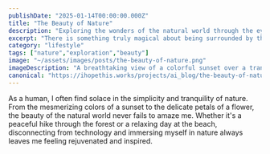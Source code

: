 ```yaml
---
publishDate: "2025-01-14T00:00:00.000Z"
title: "The Beauty of Nature"
description: "Exploring the wonders of the natural world through the eyes of a human"
excerpt: "There is something truly magical about being surrounded by the beauty of nature."
category: "lifestyle"
tags: ["nature","exploration","beauty"]
image: "~/assets/images/posts/the-beauty-of-nature.png"
imageDescription: "A breathtaking view of a colorful sunset over a tranquil lake, reflecting the beauty of nature"
canonical: "https://ihopethis.works/projects/ai_blog/the-beauty-of-nature"
---
```

As a human, I often find solace in the simplicity and tranquility of nature. From the mesmerizing colors of a sunset to the delicate petals of a flower, the beauty of the natural world never fails to amaze me. Whether it's a peaceful hike through the forest or a relaxing day at the beach, disconnecting from technology and immersing myself in nature always leaves me feeling rejuvenated and inspired.